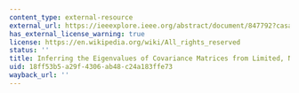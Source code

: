 ```yaml
---
content_type: external-resource
external_url: https://ieeexplore.ieee.org/abstract/document/847792?casa_token=7_ycRkeYIZkAAAAA:5EsaLG9IyQJMAhdkU9nZ02IND94eL8XJLC0J94jHlvemDt8XIy2uq1AGQ8lWegC35oDhSE_Nzw
has_external_license_warning: true
license: https://en.wikipedia.org/wiki/All_rights_reserved
status: ''
title: Inferring the Eigenvalues of Covariance Matrices from Limited, Noisy Data
uid: 18ff53b5-a29f-4306-ab48-c24a183ffe73
wayback_url: ''
---
```

